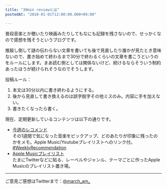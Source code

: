 ```yaml
---
title: "30min reviewとは"
postedAt: "2010-01-01T12:00:00.000+09:00"

---
```


普段音楽とか聴いたり映画みたりしてもなにも記録を残さないので、せっかくなので感想を残そうというブログです。

推敲し倒して謎の伝わらない文章を書いても後で見直したり誰かが見たとき意味ないので、書き始めて終わるまで30分で終わるくらいの文章を書こうというのをルールにします。まあ読む側としては関係ないけど、続けるならそういう制約あったほうが続けられそうなのでそうします。

投稿ルール：

1. 本文は30分以内に書き終わるようにする。
2. 後から見直して書き換えるのは誤字脱字その他ミスのみ。内容に手を加えない。
3. 書きたくなったら書く。

現在、定期更新しているコンテンツは以下の通りです。

* [今週のレコメンド](http://30minreview.tumblr.com/post/154975409149/weeklyrec)  
その1週間で気になった音楽をピックアップ、どのあたりが印象に残ったのかをメモ。Apple Music/Youtubeプレイリストへのリンク付。 [#WeeklyRecommendation](http://30minreview.tumblr.com/tagged/weeklyrecommendation)
* [Apple Musicプレイリスト](http://30minreview.tumblr.com/post/154975431614/am-playlist)  
たまにTwitterなどに貼る、レーベルやジャンル、テーマごとに作ったApple Musicのプレイリスト置き場。

---

ご意見ご感想はTwitterまで：[@march\_am\_](https://twitter.com/march%5Fam%5F "＠march_am_")